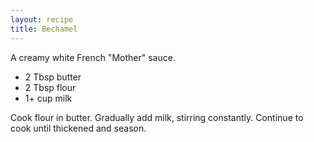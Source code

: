 ```yaml
---
layout: recipe
title: Bechamel
---
```

A creamy white French "Mother" sauce.

<!-- stub -->
- 2 Tbsp butter
- 2 Tbsp flour
- 1+ cup milk
<!-- endstub -->

Cook flour in butter. Gradually add milk, stirring constantly. Continue to 
cook until thickened and season. 